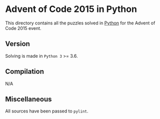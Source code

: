 # Advent of Code 2015 in Python

This directory contains all the puzzles solved in [Python](https://www.python.org/) for the Advent of Code 2015 event.

## Version

Solving is made in `Python 3` >= 3.6.

## Compilation

N/A

## Miscellaneous

All sources have been passed to `pylint`.
